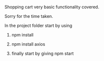 Shopping cart very basic functionality covered.

Sorry for the time taken. 

In the project folder start by using 

1.  npm install
2.  npm install axios

3.  finally start by giving
    npm start